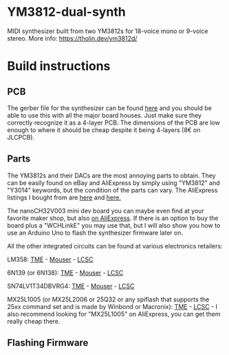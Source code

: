# YM3812-dual-synth
MIDI synthesizer built from two YM3812s for 18-voice mono or 9-voice stereo. More info: https://tholin.dev/ym3812d/

# Build instructions

## PCB

The gerber file for the synthesizer can be found [here](https://github.com/89Mods/YM3812-dual-synth/tree/main/KiCad/production) and you should be able to use this with all the major board houses. Just make sure they correctly recognize it as a 4-layer PCB. The dimensions of the PCB are low enough to where it should be cheap despite it being 4-layers (8€ on JLCPCB).

## Parts

The YM3812s and their DACs are the most annoying parts to obtain. They can be easily found on eBay and AliExpress by simply using "YM3812" and "Y3014" keywords, but the condition of the parts can vary. The AliExpress listings I bought from are [here](https://de.aliexpress.com/item/1005001723547967.html) and [here.](https://de.aliexpress.com/item/1005002637379806.html)

The nanoCH32V003 mini dev board you can maybe even find at your favorite maker shop, but also [on AliExpress](https://de.aliexpress.com/item/1005005221751705.html). If there is an option to buy the board plus a "WCHLinkE" you may use that, but I will also show you how to use an Arduino Uno to flash the synthesizer firmware later on.

All the other integrated circuits can be found at various electronics retailers:

LM358: [TME](https://www.tme.eu/de/details/lm358ap/tht-operationsverstarker/texas-instruments/) - [Mouser](https://www.mouser.de/ProductDetail/Texas-Instruments/LM358N-NOPB?qs=QbsRYf82W3GXbWt%2FvwDTcQ%3D%3D) - [LCSC](https://www.lcsc.com/product-detail/Operational-Amplifier_HGSEMI-LM358N_C434570.html)

6N139 (or 6N138): [TME](https://www.tme.eu/de/details/6n139-eve/optokoppler-analogausgang/everlight/6n139/) - [Mouser](https://www.mouser.de/ProductDetail/Vishay-Semiconductors/6N139?qs=WHRYDAs2thAk3qh0MF5UBQ%3D%3D) - [LCSC](https://www.lcsc.com/product-detail/Optocouplers-Logic-Output_CT-Micro-International-6N139_C191869.html)

SN74LV1T34DBVRG4: [TME](https://www.tme.eu/de/details/sn74lv1t34dbvrg4/logische-wandler/texas-instruments/) - [Mouser](https://www.mouser.de/ProductDetail/Texas-Instruments/SN74LV1T34DBVRG4?qs=vdi0iO8H4N10R%252Bt%252BjmxZrg%3D%3D) - [LCSC](https://www.lcsc.com/product-detail/Buffer-Driver-Transceiver_Texas-Instruments-SN74LV1T34DBVR_C100024.html)

MX25L1005 (or MX25L2006 or 25Q32 or any spiflash that supports the 25xx command set and is made by Winbond or Macronix): [TME](https://www.tme.eu/de/details/mx25l2006em1i-12g/serielle-flash-speicher/macronix-international/mx25l2006em1i-12g-tube/) - [LCSC](https://www.lcsc.com/product-detail/NOR-FLASH_MXIC-Macronix-MX25L2006EM1I-12G_C135940.html) - I also recommend looking for "MX25L1005" on AliExpress, you can get them really cheap there.

## Flashing Firmware
